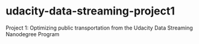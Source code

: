 # udacity-data-streaming-project1
Project 1: Optimizing public transportation from the Udacity Data Streaming Nanodegree Program
